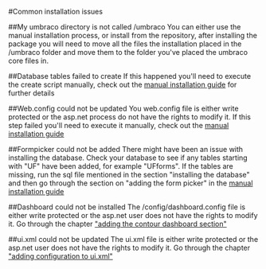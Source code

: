 #Common installation issues

##My umbraco directory is not called /umbraco
You can either use the manual installation process, or install from the repository, after installing the
package you will need to move all the files the installation placed in the /umbraco folder and move them to
the folder you've placed the umbraco core files in.

##Database tables failed to create
If this happened you'll need to execute the create script manually, check out the [manual installation guide](manual.md) for further details

##Web.config could not be updated
You web.config file is either write protected or the asp.net process do not have the rights to modify it.
If this step failed you'll need to execute it manually, check out the [manual installation guide](manual.md)

##Formpicker could not be added
There might have been an issue with installing the database. Check your database to see if any tables
starting with "UF" have been added, for example "UFforms". If the tables are missing, run the sql file
mentioned in the section "installing the database" and then go through the section on "adding the form picker" in the [manual installation guide](manual.md)

##Dashboard could not be installed
The /config/dashboard.config file is either write protected or the asp.net user does not have the rights to
modify it. Go through the chapter ["adding the contour dashboard section"](manual.md)

##ui.xml could not be updated
The ui.xml file is either write protected or the asp.net user does not have the rights to modify it. Go
through the chapter ["adding configuration to ui.xml"](manual.md)